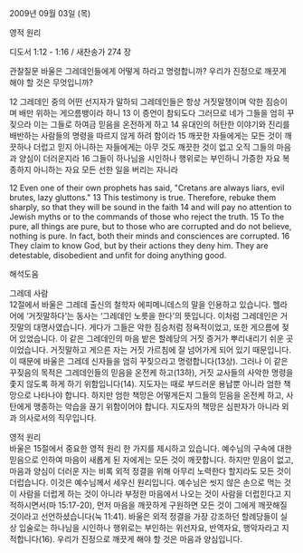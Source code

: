 2009년 09월 03일 (목)

영적 원리



디도서 1:12 - 1:16 / 새찬송가 274 장


관찰질문
바울은 그레데인들에게 어떻게 하라고 명령합니까?
우리가 진정으로 깨끗게 해야 할 것은 무엇입니까?

12 그레데인 중의 어떤 선지자가 말하되 그레데인들은 항상 거짓말쟁이며 악한 짐승이며 배만 위하는 게으름뱅이라 하니 13 이 증언이 참되도다 그러므로 네가 그들을 엄히 꾸짖으라 이는 그들로 하여금 믿음을 온전하게 하고 14 유대인의 허탄한 이야기와 진리를 배반하는 사람들의 명령을 따르지 않게 하려 함이라 15 깨끗한 자들에게는 모든 것이 깨끗하나 더럽고 믿지 아니하는 자들에게는 아무 것도 깨끗한 것이 없고 오직 그들의 마음과 양심이 더러운지라 16 그들이 하나님을 시인하나 행위로는 부인하니 가증한 자요 복종하지 아니하는 자요 모든 선한 일을 버리는 자니라 

12 Even one of their own prophets has said, "Cretans are always liars, evil brutes, lazy gluttons." 13 This testimony is true. Therefore, rebuke them sharply, so that they will be sound in the faith 14 and will pay no attention to Jewish myths or to the commands of those who reject the truth. 15 To the pure, all things are pure, but to those who are corrupted and do not believe, nothing is pure. In fact, both their minds and consciences are corrupted. 16 They claim to know God, but by their actions they deny him. They are detestable, disobedient and unfit for doing anything good.

해석도움





그레데 사람  
12절에서 바울은 그레데 출신의 철학자 에피메니데스의 말을 인용하고 있습니다. 헬라어에 ‘거짓말하다’는 동사는 ‘그레데인 노릇을 한다’의 뜻입니다. 이처럼 그레데인은 거짓말의 대명사였습니다. 게다가 그들은 악한 짐승처럼 정욕적이었고, 또한 게으름에 젖어 있었습니다. 이 같은 그레데인의 마음 밭은 할례당의 거짓 증거가 뿌리내리기 쉬운 곳이었습니다. 거짓말하고 게으른 자는 거짓 가르침에 잘 넘어가게 되어 있기 때문입니다. 이 때문에 바울은 그레데 신자들을 엄히 꾸짖으라고 명령합니다(13상). 그러나 이 같은 꾸짖음의 목적은 그레데인들의 믿음을 온전케 하고(13하), 거짓 교사들의 사악한 명령을 좇지 않도록 하게 하기 위함입니다(14). 지도자는 때로 부드러운 용납뿐 아니라 엄한 책망으로 나타나야 합니다. 하지만 엄한 책망은 어떻게든지 그들의 믿음을 온전케 하고, 사탄에게 맹종하는 악습을 끊기 위함이어야 합니다. 지도자의 책망은 심판자가 아니라 외과 의사로서의 직무입니다.     

영적 원리  
바울은 15절에서 중요한 영적 원리 한 가지를 제시하고 있습니다. 예수님의 구속에 대한 믿음으로 인하여 마음이 새롭게 된 자에게는 모든 것이 깨끗합니다. 하지만 믿음이 없고, 마음과 양심이 더러운 자는 비록 외적 정결을 위해 아무리 노력한다 할지라도 모든 것이 더럽습니다. 이것은 예수님께서 세우신 원리입니다. 예수님은 씻지 않은 손으로 먹는 것이 사람을 더럽게 하는 것이 아니라 부정한 마음에서 나오는 것이 사람을 더럽힌다고 지적하시면서(마 15:17-20), 먼저 마음을 깨끗하게 구원하면 모든 것이 그에게 깨끗해질 것이라고 선언하셨습니다(눅 11:41). 바울은 외적 정결을 가장 강조하던 할례당들이 실상 입술로는 하나님을 시인하나 행위로는 부인하는 위선자요, 반역자요, 행악자라고 지적합니다(16). 우리가 진정으로 깨끗게 해야 할 것은 마음과 양심입니다.